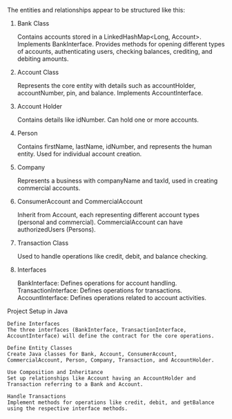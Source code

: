 The entities and relationships appear to be structured like this:
1. Bank Class

   Contains accounts stored in a LinkedHashMap<Long, Account>.
   Implements BankInterface.
   Provides methods for opening different types of accounts, authenticating users, checking balances, crediting, and debiting amounts.

2. Account Class

   Represents the core entity with details such as accountHolder, accountNumber, pin, and balance.
   Implements AccountInterface.

3. Account Holder

   Contains details like idNumber.
   Can hold one or more accounts.

4. Person

   Contains firstName, lastName, idNumber, and represents the human entity.
   Used for individual account creation.

5. Company

   Represents a business with companyName and taxId, used in creating commercial accounts.

6. ConsumerAccount and CommercialAccount

   Inherit from Account, each representing different account types (personal and commercial).
   CommercialAccount can have authorizedUsers (Persons).

7. Transaction Class

   Used to handle operations like credit, debit, and balance checking.

8. Interfaces

   BankInterface: Defines operations for account handling.
   TransactionInterface: Defines operations for transactions.
   AccountInterface: Defines operations related to account activities.

Project Setup in Java

    Define Interfaces
    The three interfaces (BankInterface, TransactionInterface, AccountInterface) will define the contract for the core operations.

    Define Entity Classes
    Create Java classes for Bank, Account, ConsumerAccount, CommercialAccount, Person, Company, Transaction, and AccountHolder.

    Use Composition and Inheritance
    Set up relationships like Account having an AccountHolder and Transaction referring to a Bank and Account.

    Handle Transactions
    Implement methods for operations like credit, debit, and getBalance using the respective interface methods.